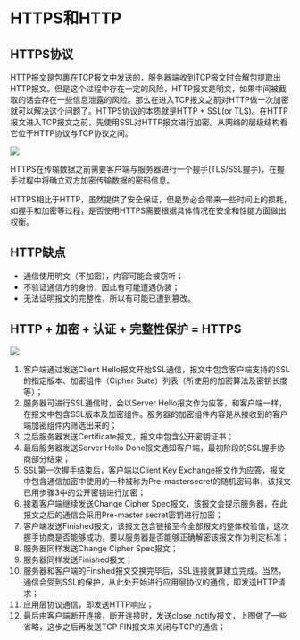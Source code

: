 # HTTPS和HTTP

## HTTPS协议

HTTP报文是包裹在TCP报文中发送的，服务器端收到TCP报文时会解包提取出HTTP报文。但是这个过程中存在一定的风险，HTTP报文是明文，如果中间被截取的话会存在一些信息泄露的风险。那么在进入TCP报文之前对HTTP做一次加密就可以解决这个问题了。HTTPS协议的本质就是HTTP + SSL(or TLS)。在HTTP报文进入TCP报文之前，先使用SSL对HTTP报文进行加密。从网络的层级结构看它位于HTTP协议与TCP协议之间。

![](https://sfault-image.b0.upaiyun.com/359/891/3598916885-5608f6c220945_articlex)

HTTPS在传输数据之前需要客户端与服务器进行一个握手(TLS/SSL握手)，在握手过程中将确立双方加密传输数据的密码信息。

HTTPS相比于HTTP，虽然提供了安全保证，但是势必会带来一些时间上的损耗，如握手和加密等过程，是否使用HTTPS需要根据具体情况在安全和性能方面做出权衡。

## HTTP缺点

* 通信使用明文（不加密），内容可能会被窃听；
* 不验证通信方的身份，因此有可能遭遇伪装；
* 无法证明报文的完整性，所以有可能已遭到篡改。

## HTTP + 加密 + 认证 + 完整性保护 = HTTPS

![](https://user-gold-cdn.xitu.io/2018/3/13/1621e18a22a107c7?imageView2/0/w/1280/h/960/format/webp/ignore-error/1)

1. 客户端通过发送Client Hello报文开始SSL通信，报文中包含客户端支持的SSL的指定版本、加密组件（Cipher Suite）列表（所使用的加密算法及密钥长度等）；
2. 服务器可进行SSL通信时，会以Server Hello报文作为应答，和客户端一样，在报文中包含SSL版本及加密组件。服务器的加密组件内容是从接收到的客户端加密组件内筛选出来的；
3. 之后服务器发送Certificate报文，报文中包含公开密钥证书；
4. 最后服务器发送Server Hello Done报文通知客户端，最初阶段的SSL握手协商部分结束；
5. SSL第一次握手结束后，客户端以Client Key Exchange报文作为应答，报文中包含通信加密中使用的一种被称为Pre-mastersecret的随机密码串，该报文已用步骤3中的公开密钥进行加密；
6. 接着客户端继续发送Change Cipher Spec报文，该报文会提示服务器，在此报文之后的通信会采用Pre-master secret密钥进行加密；
7. 客户端发送Finished报文，该报文包含链接至今全部报文的整体校验值，这次握手协商是否能够成功，要以服务器是否能够正确解密该报文作为判定标准；
8. 服务器同样发送Change Cipher Spec报文；
9. 服务器同样发送Finished报文；
10. 服务器和客户端的Finshed报文交换完毕后，SSL连接就算建立完成。当然，通信会受到SSL的保护，从此处开始进行应用层协议的通信，即发送HTTP请求；
11. 应用层协议通信，即发送HTTP响应；
12. 最后由客户端断开连接，断开连接时，发送close_notify报文，上图做了一些省略，这步之后再发送TCP FIN报文来关闭与TCP的通信；